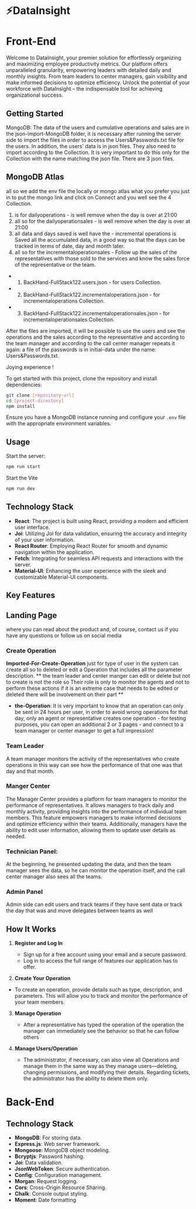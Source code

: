 # ⚡️DataInsight

# Front-End

Welcome to DataInsight, your premier solution for effortlessly organizing and maximizing employee productivity metrics. Our platform offers unparalleled granularity, empowering leaders with detailed daily and monthly insights. From team leaders to center managers, gain visibility and make informed decisions to optimize efficiency. Unlock the potential of your workforce with DataInsight – the indispensable tool for achieving organizational success.

## Getting Started

MongoDB: The data of the users and cumulative operations and sales are in the json-import-MongoDB folder, it is necessary after running the server side to import the files in order to access the Users&Passwords.txt file for the users. In addition, the users' data is in json files. They also need to import according to the Collection. It is very important to do this only for the Collection with the name matching the json file. There are 3 json files.

## MongoDB Atlas
all so we add the env file the locally or mongo atlas what you prefer you just in to put the mongo link and click on Connect 
and you well see the 4 Collection.
1. is for dailyoperations - is well remove when the day is over at 21:00
2. all so for the dailyoperationsales - is well remove when the day is over at 21:00
3. all data and days saved is well have the - incremental operations is Saved all the accumulated data, in a good way so that the days can be tracked in terms of date, day and month later.
4. all so for the incrementaloperationsales - Follow up the sales of the representatives with those sold to the services and know the sales force of the representative or the team.


- 1. BackHand-FullStack122.users.json - for users Collection.
- 2. BackHand-FullStack122.incrementaloperations.json - for incrementaloperations Collection.
- 3. BackHand-FullStack122.incrementaloperationsales.json - for incrementaloperationsales Collection.

After the files are imported, it will be possible to use the users and see the operations and the sales according to the representative and according to the team manager and according to the call center manager repeats it again: a file of the passwords is in initial-data under the name: Users&Passwords.txt.

Joying experience !

To get started with this project, clone the repository and install dependencies:

```bash
git clone [repository-url]
cd [project-directory]
npm install
```

Ensure you have a MongoDB instance running and configure your `.env` file with the appropriate environment variables.

## Usage

Start the server:

```bash
npm run start
```

Start the Vite

```bash
npm run dev
```

## Technology Stack

- **React**: The project is built using React, providing a modern and efficient user interface.
- **Joi**: Utilizing Joi for data validation, ensuring the accuracy and integrity of your user information.
- **React Router**: Employing React Router for smooth and dynamic navigation within the application.
- **Fetch**: Integrating for seamless API requests and interactions with the server.
- **Material-UI**: Enhancing the user experience with the sleek and customizable Material-UI components.

## Key Features

## Landing Page

where you can read about the product and, of course, contact us if you have any questions or follow us on social media

### Create Operation

**Imported-For-Create-Operation**
just for type of user in the system can create all so to deleted or edit a Operation that includes all the parameter description.
**
the team leader and center manger can edit or delete but not to create is not the role so Their role is only to monitor the agents and not to perform these actions if it is an extreme case that needs to be edited or deleted there will be involvement on their part
**

- **the-Operation**:
  It is very important to know that an operation can only be sent in 24 hours per user, in order to avoid wrong operations for that day, only an agent or representative creates one operation - for testing purposes, you can open an additional 2 or 3 pages - and connect to a team manager or center manager to get a full impression!

### Team Leader

A team manager monitors the activity of the representatives who create operations in this way can see how the performance of that one was that day and that month.

### Manger Center

The Manager Center provides a platform for team managers to monitor the performance of representatives. It allows managers to track daily and monthly activity, providing insights into the performance of individual team members. This feature empowers managers to make informed decisions and optimize efficiency within their teams. Additionally, managers have the ability to edit user information, allowing them to update user details as needed.

### Technician Panel:

At the beginning, he presented updating the data, and then the team manager sees the data, so he can monitor the operation itself, and the call center manager also sees all the teams.

### Admin Panel

Admin side can edit users and track teams if they have sent data or track the day that was and move delegates between teams as well

## How It Works

1. **Register and Log In**

   - Sign up for a free account using your email and a secure password.
   - Log in to access the full range of features our application has to offer.

2. **Create Your Operation**

- To create an operation, provide details such as type, description, and parameters. This will allow you to track and monitor the performance of your team members.

3. **Manage Operation**

   - After a representative has typed the operation of the operation the manager can immediately see the behavior so that he can follow others

4. **Manage Users/Operation**
   - The administrator, if necessary, can also view all Operations and manage them in the same way as they manage users—deleting, changing permissions, and modifying their details. Regarding tickets, the administrator has the ability to delete them only.

# Back-End

## Technology Stack

- **MongoDB**: For storing data.
- **Express.js**: Web server framework.
- **Mongoose**: MongoDB object modeling.
- **Bcryptjs**: Password hashing.
- **Joi**: Data validation.
- **JsonWebToken**: Secure authentication.
- **Config**: Configuration management.
- **Morgan**: Request logging.
- **Cors**: Cross-Origin Resource Sharing.
- **Chalk**: Console output styling.
- **Moment**: Date formatting
